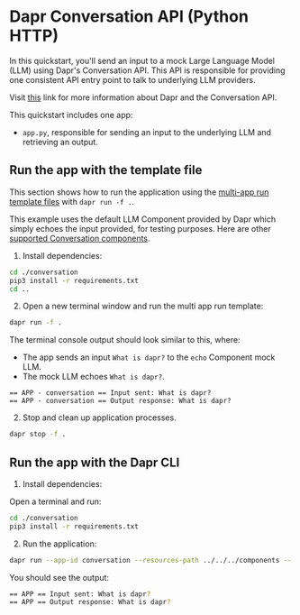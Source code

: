 # Dapr Conversation API (Python HTTP)

In this quickstart, you'll send an input to a mock Large Language Model (LLM) using Dapr's Conversation API. This API is responsible for providing one consistent API entry point to talk to underlying LLM providers.

Visit [this](https://docs.dapr.io/developing-applications/building-blocks/conversation/conversation-overview/) link for more information about Dapr and the Conversation API.

This quickstart includes one app:

- `app.py`, responsible for sending an input to the underlying LLM and retrieving an output.

## Run the app with the template file

This section shows how to run the application using the [multi-app run template files](https://docs.dapr.io/developing-applications/local-development/multi-app-dapr-run/multi-app-overview/) with `dapr run -f .`.  

This example uses the default LLM Component provided by Dapr which simply echoes the input provided, for testing purposes. Here are other [supported Conversation components](https://docs.dapr.io/reference/components-reference/supported-conversation/).

1. Install dependencies:

<!-- STEP
name: Install Python dependencies
-->

```bash
cd ./conversation
pip3 install -r requirements.txt
cd ..
```

<!-- END_STEP -->

2. Open a new terminal window and run the multi app run template:

<!-- STEP
name: Run multi app run template
expected_stdout_lines:
  - '== APP - conversation == Input sent: What is dapr?'
  - '== APP - conversation == Output response: What is dapr?'
expected_stderr_lines:
output_match_mode: substring
match_order: none
background: true
sleep: 15
timeout_seconds: 30
-->

```bash
dapr run -f .
```

The terminal console output should look similar to this, where:

- The app sends an input `What is dapr?` to the `echo` Component mock LLM.
- The mock LLM echoes `What is dapr?`.

```text
== APP - conversation == Input sent: What is dapr?
== APP - conversation == Output response: What is dapr?
```

<!-- END_STEP -->

2. Stop and clean up application processes.

<!-- STEP
name: Stop multi-app run 
sleep: 5
-->

```bash
dapr stop -f .
```

<!-- END_STEP -->

## Run the app with the Dapr CLI

1. Install dependencies:

Open a terminal and run:

```bash
cd ./conversation
pip3 install -r requirements.txt
```

2. Run the application:

```bash
dapr run --app-id conversation --resources-path ../../../components -- python3 app.py
```

You should see the output:

```bash
== APP == Input sent: What is dapr?
== APP == Output response: What is dapr?
```
